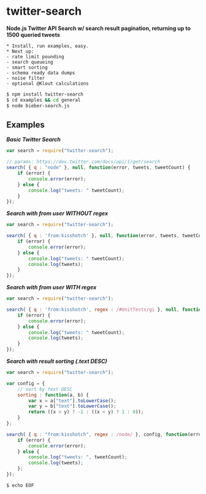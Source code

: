 
twitter-search
==============

**Node.js Twitter API Search w/ search result pagination, returning up to 1500 queried tweets**

	* Install, run examples, easy.
	* Next up: 
	- rate limit pounding 
	- search queueing
	- smart sorting
	- schema ready data dumps
	- noise filter
	- optional @Klout calculations

```bash
$ npm install twitter-search
$ cd examples && cd general
$ node bieber-search.js
```

## Examples ##

***Basic Twitter Search***

```javascript
var search = require("twitter-search");

// params: https://dev.twitter.com/docs/api/1/get/search
search( { q : "node" }, null, function(error, tweets, tweetCount) {
	if (error) {
		console.error(error);
	} else {
		console.log("tweets: " tweetCount);
	}
});
```

***Search with from user WITHOUT regex***

```javascript
var search = require("twitter-search");

search( { q : 'from:kisshotch' }, null, function(error, tweets, tweetCount) {
	if (error) {
		console.error(error);
	} else {
		console.log("tweets: " tweetCount);
		console.log(tweets);
	}
});
```

***Search with from user WITH regex***

```javascript
var search = require("twitter-search");

search( { q : 'from:kisshotch', regex : /#UnitTests/gi }, null, function(error, tweets, tweetCount) {
	if (error) {
		console.error(error);
	} else {
		console.log("tweets: " tweetCount);
		console.log(tweets);
	}
});
```
	
***Search with result sorting (.text DESC)***

```javascript
var search = require("twitter-search");

var config = {
	// sort by text DESC
	sorting : function(a, b) {
		var x = a["text"].toLowerCase();
    	var y = b["text"].toLowerCase();
    	return ((x > y) ? -1 : ((x < y) ? 1 : 0));
	}
};

search( { q : "from:kisshotch", regex : /node/ }, config, function(error, tweets, tweetCount) {
	if (error) {
		console.error(error);
	} else {
		console.log("tweets: ", tweetCount);
		console.log(tweets);
	};
});
```

```bash
$ echo EOF
```